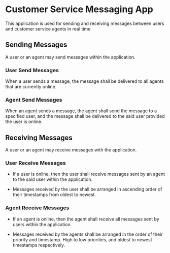 # Customer Service Messaging App

This application is used for sending and receiving messages between users and customer service agents in real time.

## Sending Messages

A user or an agent may send messages within the application.

### User Send Messages

When a user sends a message, the message shall be delivered to all agents that are currently online.

### Agent Send Messages

When an agent sends a message, the agent shall send the message to a specified user, and the message shall be delivered to the said user provided the user is online.

## Receiving Messages

A user or an agent may receive messages with the application.

### User Receive Messages

- If a user is online, then the user shall receive messages sent by an agent to the said user within the application.
  
- Messages received by the user shall be arranged in ascending order of their timestamps from oldest to newest.

### Agent Receive Messages

- If an agent is online, then the agent shall receive all messages sent by users within the application.

- Messages received by the agents shall be arranged in the order of their priority and timestamp. High to low priorities, and oldest to newest timestamps respectively.
